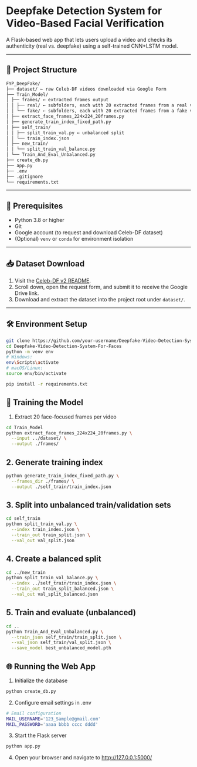 # Deepfake Detection System for Video-Based Facial Verification

A Flask-based web app that lets users upload a video and checks its authenticity (real vs. deepfake) using a self-trained CNN+LSTM model.

---

## 📂 Project Structure

```bash
FYP_DeepFake/
├── dataset/ ← raw Celeb-DF videos downloaded via Google Form
├── Train_Model/
│ ├── frames/ ← extracted frames output
│ │ ├── real/ ← subfolders, each with 20 extracted frames from a real video
│ │ └── fake/ ← subfolders, each with 20 extracted frames from a fake video
│ ├── extract_face_frames_224x224_20frames.py
│ ├── generate_train_index_fixed_path.py
│ ├── self_train/
│ │ ├── split_train_val.py ← unbalanced split
│ │ └── train_index.json
│ ├── new_train/
│ │ └── split_train_val_balance.py
│ └── Train_And_Eval_Unbalanced.py
├── create_db.py
├── app.py
├── .env
├── .gitignore
└── requirements.txt
```

---

## 🔧 Prerequisites

- Python 3.8 or higher  
- Git  
- Google account (to request and download Celeb-DF dataset)  
- (Optional) `venv` or `conda` for environment isolation

---

## 📥 Dataset Download

1. Visit the [Celeb-DF v2 README](https://github.com/yuezunli/celeb-deepfakeforensics/blob/master/Celeb-DF-v1/README.md).  
2. Scroll down, open the request form, and submit it to receive the Google Drive link.  
3. Download and extract the dataset into the project root under `dataset/`.

---

## 🛠️ Environment Setup

```bash
git clone https://github.com/your-username/Deepfake-Video-Detection-System-For-Faces.git
cd Deepfake-Video-Detection-System-For-Faces
python -m venv env
# Windows:
env\Scripts\activate
# macOS/Linux:
source env/bin/activate

pip install -r requirements.txt
```



## 🚀 Training the Model
1. Extract 20 face-focused frames per video
```bash
cd Train_Model
python extract_face_frames_224x224_20frames.py \
  --input ../dataset/ \
  --output ./frames/

```


## 2. Generate training index
```bash
python generate_train_index_fixed_path.py \
  --frames_dir ./frames/ \
  --output ./self_train/train_index.json
```

## 3. Split into unbalanced train/validation sets
```bash
cd self_train
python split_train_val.py \
  --index train_index.json \
  --train_out train_split.json \
  --val_out val_split.json
```


## 4. Create a balanced split
```bash
cd ../new_train
python split_train_val_balance.py \
  --index ../self_train/train_index.json \
  --train_out train_split_balanced.json \
  --val_out val_split_balanced.json
```

## 5. Train and evaluate (unbalanced)
```bash
cd ..
python Train_And_Eval_Unbalanced.py \
  --train_json self_train/train_split.json \
  --val_json self_train/val_split.json \
  --save_model best_unbalanced_model.pth
```

## 🌐 Running the Web App
1. Initialize the database
```bash
python create_db.py
```

2. Configure email settings in .env
```bash
# Email configuration
MAIL_USERNAME='123_Sample@gmail.com'
MAIL_PASSWORD='aaaa bbbb cccc dddd'
```

3. Start the Flask server
```bash
python app.py
```

4. Open your browser and navigate to http://127.0.0.1:5000/
